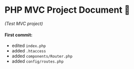 # PHP MVC Project Document :page_facing_up:
*(Test MVC project)*

 #### First commit:
 * edited <code>index.php</code>
 * added <code>.htaccess</code>
 * added <code>components/Router.php</code>
 * added <code>config/routes.php</code>
